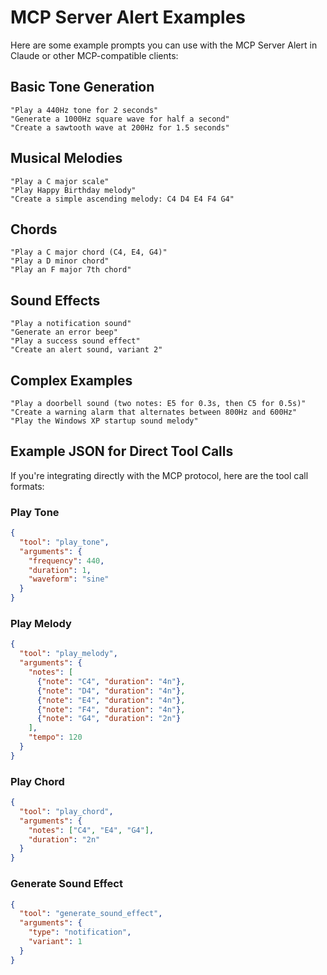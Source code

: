 # MCP Server Alert Examples

Here are some example prompts you can use with the MCP Server Alert in Claude or other MCP-compatible clients:

## Basic Tone Generation

```
"Play a 440Hz tone for 2 seconds"
"Generate a 1000Hz square wave for half a second"
"Create a sawtooth wave at 200Hz for 1.5 seconds"
```

## Musical Melodies

```
"Play a C major scale"
"Play Happy Birthday melody"
"Create a simple ascending melody: C4 D4 E4 F4 G4"
```

## Chords

```
"Play a C major chord (C4, E4, G4)"
"Play a D minor chord"
"Play an F major 7th chord"
```

## Sound Effects

```
"Play a notification sound"
"Generate an error beep"
"Play a success sound effect"
"Create an alert sound, variant 2"
```

## Complex Examples

```
"Play a doorbell sound (two notes: E5 for 0.3s, then C5 for 0.5s)"
"Create a warning alarm that alternates between 800Hz and 600Hz"
"Play the Windows XP startup sound melody"
```

## Example JSON for Direct Tool Calls

If you're integrating directly with the MCP protocol, here are the tool call formats:

### Play Tone
```json
{
  "tool": "play_tone",
  "arguments": {
    "frequency": 440,
    "duration": 1,
    "waveform": "sine"
  }
}
```

### Play Melody
```json
{
  "tool": "play_melody",
  "arguments": {
    "notes": [
      {"note": "C4", "duration": "4n"},
      {"note": "D4", "duration": "4n"},
      {"note": "E4", "duration": "4n"},
      {"note": "F4", "duration": "4n"},
      {"note": "G4", "duration": "2n"}
    ],
    "tempo": 120
  }
}
```

### Play Chord
```json
{
  "tool": "play_chord",
  "arguments": {
    "notes": ["C4", "E4", "G4"],
    "duration": "2n"
  }
}
```

### Generate Sound Effect
```json
{
  "tool": "generate_sound_effect",
  "arguments": {
    "type": "notification",
    "variant": 1
  }
}
```
